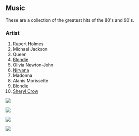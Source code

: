 ## Music

These are a collection of the greatest hits of the 80's and 90's.

### Artist
1. Rupert Holmes
2. Michael Jackson
3. Queen
4. [Blondie](http://www.blondie.net/)
5. Olivia Newton-John
6. [Nirvana](http://www.nirvana.com/)
7. Madonna
8. Alanis Morissette
9. Blondie
10. [Sheryl Crow](http://www.sherylcrow.com/)

![](http://1.bp.blogspot.com/-RnlqLTz31B8/Ufp2aYMN0zI/AAAAAAAAMlQ/uJAII3Sgc8Q/s1600/madonna-1983-11.jpg)

![](http://s3-ec.buzzfed.com/static/enhanced/webdr03/2013/2/6/13/enhanced-buzz-12651-1360174151-2.jpg)

![](http://www.recmod.com/frames/blondiepic670.jpg)

![](http://media2.giphy.com/media/5Nlftf7FUL5UQ/giphy.gif)
